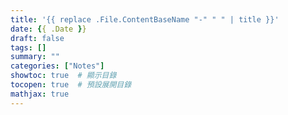 ```yaml
---
title: '{{ replace .File.ContentBaseName "-" " " | title }}'
date: {{ .Date }}
draft: false
tags: []
summary: ""
categories: ["Notes"]
showtoc: true  # 顯示目錄
tocopen: true  # 預設展開目錄
mathjax: true
---
```

